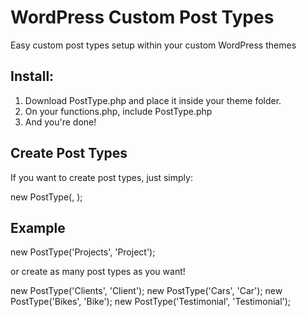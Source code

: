 # WordPress Custom Post Types
Easy custom post types setup within your custom WordPress themes

## Install:
1. Download PostType.php and place it inside your theme folder.
2. On your functions.php, include PostType.php
3. And you're done!

## Create Post Types
If you want to create post types, just simply:

new PostType(<Plural name>, <Singular name>);
  
## Example
new PostType('Projects', 'Project');

or create as many post types as you want!

new PostType('Clients', 'Client');
new PostType('Cars', 'Car');
new PostType('Bikes', 'Bike');
new PostType('Testimonial', 'Testimonial');
